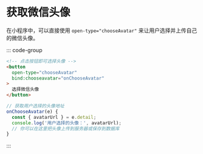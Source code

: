 # 获取微信头像

在小程序中，可以直接使用 `open-type="chooseAvatar"` 来让用户选择并上传自己的微信头像。

::: code-group

```html [wxml]
<!-- 点击按钮即可选择头像 -->
<button
  open-type="chooseAvatar"
  bind:chooseavatar="onChooseAvatar"
>
  选择微信头像
</button>
```

```js [js]
// 获取用户选择的头像地址
onChooseAvatar(e) {
  const { avatarUrl } = e.detail;
  console.log('用户选择的头像：', avatarUrl);
  // 你可以在这里把头像上传到服务器或保存到数据库
}
```

:::
